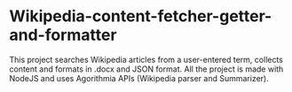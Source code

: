 # Wikipedia-content-fetcher-getter-and-formatter
 This project searches Wikipedia articles from a user-entered term, collects content and formats in .docx and JSON format.
 All the project is made with NodeJS and uses Agorithmia APIs (Wikipedia parser and Summarizer).
 